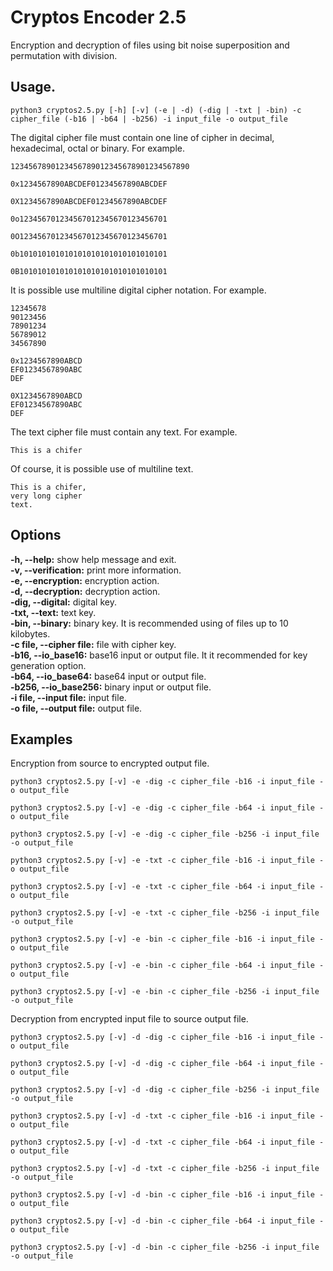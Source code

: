 # Cryptos Encoder 2.5

Encryption and decryption of files using bit noise superposition and permutation with division.

## Usage.

`python3 cryptos2.5.py [-h] [-v] (-e | -d) (-dig | -txt | -bin) -c cipher_file (-b16 | -b64 | -b256) -i input_file -o output_file`

The digital cipher file must contain one line of cipher in decimal, hexadecimal, octal or binary. For example.

`1234567890123456789012345678901234567890`

`0x1234567890ABCDEF01234567890ABCDEF`

`0X1234567890ABCDEF01234567890ABCDEF`

`0o123456701234567012345670123456701`

`0O123456701234567012345670123456701`

`0b101010101010101010101010101010101`

`0B101010101010101010101010101010101`

It is possible use multiline digital cipher notation. For example.

```
12345678
90123456
78901234
56789012
34567890
```
```
0x1234567890ABCD
EF01234567890ABC
DEF
```
```
0X1234567890ABCD
EF01234567890ABC
DEF
```

The text cipher file must contain any text. For example.

`This is a chifer`

Of course, it is possible use of multiline text.

```
This is a chifer,
very long cipher
text.
```
## Options

**-h, --help:** show help message and exit.  
**-v, --verification:** print more information.  
**-e, --encryption:** encryption action.  
**-d, --decryption:** decryption action.  
**-dig, --digital:** digital key.  
**-txt, --text:** text key.  
**-bin, --binary:** binary key. It is recommended using of files up to 10 kilobytes.  
**-c file, --cipher file:** file with cipher key.  
**-b16, --io_base16:** base16 input or output file. It it recommended for key generation option.  
**-b64, --io_base64:** base64 input or output file.  
**-b256, --io_base256:** binary input or output file.  
**-i file, --input file:** input file.  
**-o file, --output file:** output file.  

## Examples

Encryption from source to encrypted output file.

`python3 cryptos2.5.py [-v] -e -dig -c cipher_file -b16 -i input_file -o output_file`

`python3 cryptos2.5.py [-v] -e -dig -c cipher_file -b64 -i input_file -o output_file`

`python3 cryptos2.5.py [-v] -e -dig -c cipher_file -b256 -i input_file -o output_file`

`python3 cryptos2.5.py [-v] -e -txt -c cipher_file -b16 -i input_file -o output_file`

`python3 cryptos2.5.py [-v] -e -txt -c cipher_file -b64 -i input_file -o output_file`

`python3 cryptos2.5.py [-v] -e -txt -c cipher_file -b256 -i input_file -o output_file`

`python3 cryptos2.5.py [-v] -e -bin -c cipher_file -b16 -i input_file -o output_file`

`python3 cryptos2.5.py [-v] -e -bin -c cipher_file -b64 -i input_file -o output_file`

`python3 cryptos2.5.py [-v] -e -bin -c cipher_file -b256 -i input_file -o output_file`

Decryption from encrypted input file to source output file.

`python3 cryptos2.5.py [-v] -d -dig -c cipher_file -b16 -i input_file -o output_file`

`python3 cryptos2.5.py [-v] -d -dig -c cipher_file -b64 -i input_file -o output_file`

`python3 cryptos2.5.py [-v] -d -dig -c cipher_file -b256 -i input_file -o output_file`

`python3 cryptos2.5.py [-v] -d -txt -c cipher_file -b16 -i input_file -o output_file`

`python3 cryptos2.5.py [-v] -d -txt -c cipher_file -b64 -i input_file -o output_file`

`python3 cryptos2.5.py [-v] -d -txt -c cipher_file -b256 -i input_file -o output_file`

`python3 cryptos2.5.py [-v] -d -bin -c cipher_file -b16 -i input_file -o output_file`

`python3 cryptos2.5.py [-v] -d -bin -c cipher_file -b64 -i input_file -o output_file`

`python3 cryptos2.5.py [-v] -d -bin -c cipher_file -b256 -i input_file -o output_file`
